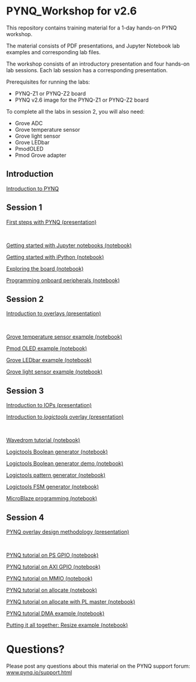 # PYNQ_Workshop for v2.6

This repository contains training material for a 1-day hands-on PYNQ workshop. 

The material consists of PDF presentations, and Jupyter Notebook lab examples and corresponding lab files. 

The workshop consists of an introductory presentation and four hands-on lab sessions. Each lab session has a corresponding presentation. 


Prerequisites for running the labs:

* PYNQ-Z1 or PYNQ-Z2 board
* PYNQ v2.6 image for the PYNQ-Z1 or PYNQ-Z2 board

To complete all the labs in session 2, you will also need:

* Grove ADC
* Grove temperature sensor
* Grove light sensor
* Grove LEDbar
* PmodOLED
* Pmod Grove adapter

## Introduction

<a href="01_PYNQ_Workshop_introduction.pdf">Introduction to PYNQ<a/>

## Session 1

<a href="Session_1/PYNQ_Workshop_First_steps.pdf">First steps with PYNQ (presentation)<a/>

<br>

<a href="Session_1/1_getting_started_with_Jupyter_Notebooks.ipynb">Getting started with Jupyter notebooks (notebook)</a>

<a href="Session_1/2_getting_started_with_IPython.ipynb">Getting started with iPython (notebook)</a>

<a href="Session_1/3_Exploring_the_board.ipynb">Exploring the board (notebook)</a>

<a href="Session_1/4_Programming_onboard_peripherals.ipynb">Programming onboard peripherals (notebook)</a>

## Session 2

<a href="Session_2/PYNQ_Workshop_Introduction_To_Overlays.pdf">Introduction to overlays (presentation)<a/>

<br>


<a href="Session_2/1_pmod_grove_tmp.ipynb">Grove temperature sensor example (notebook)</a>

<a href="Session_2/2_pmod_oled_example.ipynb">Pmod OLED example (notebook)</a>

<a href="Session_2/3_pmod_grove_ledbar.ipynb">Grove LEDbar example (notebook)</a>

<a href="Session_2/4_pmod_grove_light.ipynb">Grove light sensor example (notebook)</a>

## Session 3

<a href="Session_3/PYNQ_Workshop_IOPs.pdf">Introduction to IOPs (presentation)<a/>

<a href="Session_3/PYNQ_Workshop_logictools.pdf">Introduction to _logictools_ overlay (presentation)<a/>

<br>

<a href="Session_3/1_wavedrom_tutorial.ipynb">Wavedrom tutorial (notebook)</a>

<a href="Session_3/2_boolean_generator.ipynb">Logictools Boolean generator (notebook)</a>

<a href="Session_3/2a_boolean_generator_gui.ipynb">Logictools Boolean generator demo (notebook)</a>

<a href="Session_3/3_pattern_generator.ipynb">Logictools pattern generator (notebook)</a>

<a href="Session_3/4_fsm_generator.ipynb">Logictools FSM generator (notebook)</a>

<a href="Session_3/5_microblaze_programming.ipynb">MicroBlaze programming (notebook)</a>

## Session 4

<a href="Session_4/PYNQ_Workshop_overlay_design_methodology.pdf">PYNQ overlay design methodology (presentation)<a/>

<br>

<a href="Session_4/1_ps_gpio.ipynb">PYNQ tutorial on PS GPIO (notebook)</a>

<a href="Session_4/2_axi_gpio.ipynb">PYNQ tutorial on AXI GPIO (notebook)</a>

<a href="Session_4/3_mmio.ipynb">PYNQ tutorial on MMIO (notebook)</a>

<a href="Session_4/4_basic_allocate_example.ipynb">PYNQ tutorial on allocate (notebook)</a>

<a href="Session_4/5_allocate_with_pl_master_example.ipynb">PYNQ tutorial on allocate with PL master (notebook)</a>

<a href="Session_4/6_dma_tutorial.ipynb">PYNQ tutorial DMA example (notebook)</a>

<a href="<https://github.com/Xilinx/PYNQ-HelloWorld>">Putting it all together: Resize example (notebook)</a>

# Questions?

Please post any questions about this material on the PYNQ support forum: www.pynq.io/support.html
